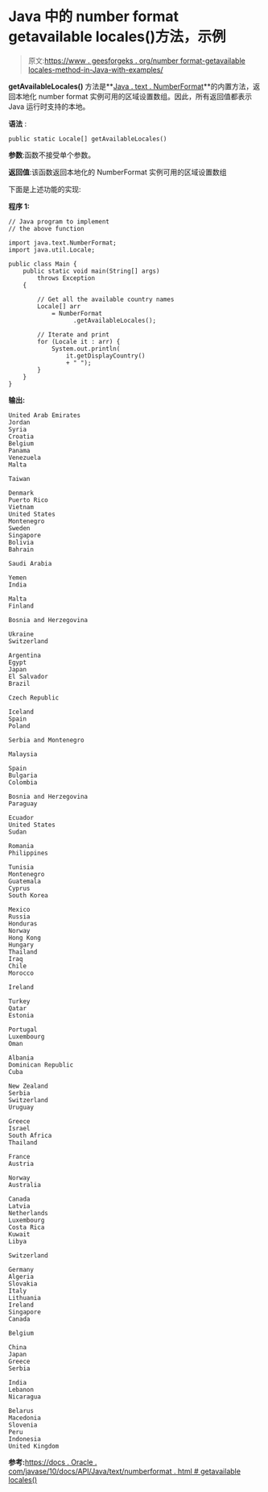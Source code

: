 # Java 中的 number format getavailable locales()方法，示例

> 原文:[https://www . geesforgeks . org/number format-getavailable locales-method-in-Java-with-examples/](https://www.geeksforgeeks.org/numberformat-getavailablelocales-method-in-java-with-examples/)

**getAvailableLocales()** 方法是**[Java . text . NumberFormat](https://www.geeksforgeeks.org/numberformat-class-java/)**的内置方法，返回本地化 number format 实例可用的区域设置数组。因此，所有返回值都表示 Java 运行时支持的本地。

**语法** :

```
public static Locale[] getAvailableLocales()
```

**参数**:函数不接受单个参数。

**返回值**:该函数返回本地化的 NumberFormat 实例可用的区域设置数组

下面是上述功能的实现:

**程序 1:**

```
// Java program to implement
// the above function

import java.text.NumberFormat;
import java.util.Locale;

public class Main {
    public static void main(String[] args)
        throws Exception
    {

        // Get all the available country names
        Locale[] arr
            = NumberFormat
                  .getAvailableLocales();

        // Iterate and print
        for (Locale it : arr) {
            System.out.println(
                it.getDisplayCountry()
                + " ");
        }
    }
}
```

**输出:**

```
United Arab Emirates 
Jordan 
Syria 
Croatia 
Belgium 
Panama 
Venezuela 
Malta 

Taiwan 

Denmark 
Puerto Rico 
Vietnam 
United States 
Montenegro 
Sweden 
Singapore 
Bolivia 
Bahrain 

Saudi Arabia 

Yemen 
India 

Malta 
Finland 

Bosnia and Herzegovina 

Ukraine 
Switzerland 

Argentina 
Egypt 
Japan 
El Salvador 
Brazil 

Czech Republic 

Iceland 
Spain 
Poland 

Serbia and Montenegro 

Malaysia 

Spain 
Bulgaria 
Colombia 

Bosnia and Herzegovina 
Paraguay 

Ecuador 
United States 
Sudan 

Romania 
Philippines 

Tunisia 
Montenegro 
Guatemala 
Cyprus 
South Korea 

Mexico 
Russia 
Honduras 
Norway 
Hong Kong 
Hungary 
Thailand 
Iraq 
Chile 
Morocco 

Ireland 

Turkey 
Qatar 
Estonia 

Portugal 
Luxembourg 
Oman 

Albania 
Dominican Republic 
Cuba 

New Zealand 
Serbia 
Switzerland 
Uruguay 

Greece 
Israel 
South Africa 
Thailand 

France 
Austria 

Norway 
Australia 

Canada 
Latvia 
Netherlands 
Luxembourg 
Costa Rica 
Kuwait 
Libya 

Switzerland 

Germany 
Algeria 
Slovakia 
Italy 
Lithuania 
Ireland 
Singapore 
Canada 

Belgium 

China 
Japan 
Greece 
Serbia 

India 
Lebanon 
Nicaragua 

Belarus 
Macedonia 
Slovenia 
Peru 
Indonesia 
United Kingdom

```

**参考:**[https://docs . Oracle . com/javase/10/docs/API/Java/text/numberformat . html # getavailable locales()](https://docs.oracle.com/javase/10/docs/api/java/text/NumberFormat.html#getAvailableLocales())